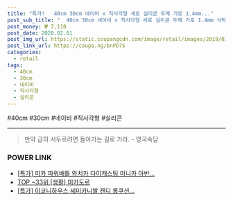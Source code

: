 ```yaml
--- 
title: "특가!   40cm 30cm 네이비 x 직사각형 세로 실리콘 두께 가로 1.4mm..." 
post_sub_title: "  40cm 30cm 네이비 x 직사각형 세로 실리콘 두께 가로 1.4mm 식탁매트 케라미카" 
post_money: ₩ 7,110 
post_date: 2020.02.01 
post_img_url: https://static.coupangcdn.com/image/retail/images/2019/03/26/22/8/9b3c0c46-2ac6-4ff6-a381-f10baa14ebe2.jpg 
post_link_url: https://coupa.ng/bnPD7S 
categories: 
  - retail 
tags: 
  - 40cm 
  - 30cm 
  - 네이비 
  - 직사각형 
  - 실리콘 
--- 
```

  #40cm #30cm #네이비 #직사각형 #실리콘 
<hr> 

> 만약 급히 서두르려면 돌아가는 길로 가라. - 영국속담 


### POWER LINK

* <a href="https://blog.naver.com/santokki14/221792120689" target="_blank">[특가] 미카 파워배틀 와치카 다이캐스팅 미니카 아반...</a>
* <a href="https://blog.naver.com/fasyy4321/221781562280" target="_blank"> TOP ~33위 [생활] 미카도르</a>
* <a href="https://blog.naver.com/an0733/221790242155" target="_blank">[특가] 이코니하우스 세미카니발 캔디 롱쿠션...</a>
